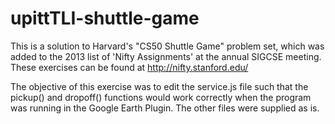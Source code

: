 upittTLI-shuttle-game
=====================

This is a solution to Harvard's "CS50 Shuttle Game" problem set, which was added to the 2013 list of 'Nifty Assignments' at the annual SIGCSE meeting. These exercises can be found at http://nifty.stanford.edu/

The objective of this exercise was to edit the service.js file such that the pickup() and dropoff() functions would work correctly when the program was running in the Google Earth Plugin. The other files were supplied as is.

